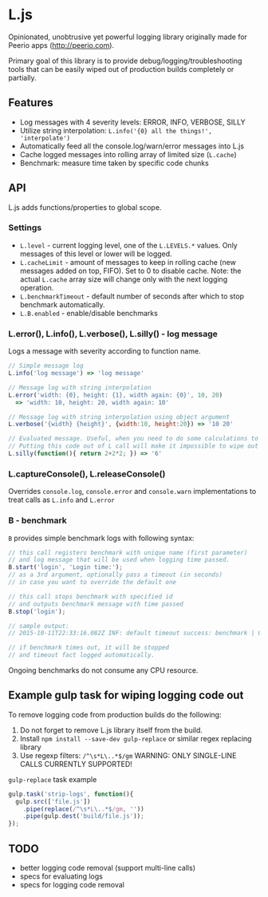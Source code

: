 # L.js

Opinionated, unobtrusive yet powerful logging library originally made for Peerio apps (http://peerio.com).

Primary goal of this library is to provide debug/logging/troubleshooting tools that can be easily wiped out of production builds completely or partially.

## Features
* Log messages with 4 severity levels: ERROR, INFO, VERBOSE, SILLY
* Utilize string interpolation: `L.info('{0} all the things!', 'interpolate')`
* Automatically feed all the console.log/warn/error messages into L.js
* Cache logged messages into rolling array of limited size (`L.cache`)
* Benchmark: measure time taken by specific code chunks

## API
L.js adds functions/properties to global scope.

### Settings

* `L.level` - current logging level, one of the `L.LEVELS.*` values. Only messages of this level or lower will be logged.
* `L.cacheLimit` - amount of messages to keep in rolling cache (new messages added on top, FIFO). Set to 0 to disable cache.
Note: the actual `L.cache` array size will change only with the next logging operation.
* `L.benchmarkTimeout` - default number of seconds after which to stop benchmark automatically.
* `L.B.enabled` - enable/disable benchmarks

### L.error(), L.info(), L.verbose(), L.silly() - log message
Logs a message with severity according to function name.

```javascript
// Simple message log
L.info('log message') => 'log message'

// Message log with string interpolation
L.error('width: {0}, height: {1}, width again: {0}', 10, 20)
  => 'width: 10, height: 20, width again: 10'

// Message log with string interpolation using object argument
L.verbose('{width} {height}', {width:10, height:20}) => '10 20'

// Evaluated message. Useful, when you need to do some calculations to build log message.
// Putting this code out of L call will make it impossible to wipe out of production build.
L.silly(function(){ return 2+2*2; }) => '6'

```

### L.captureConsole(), L.releaseConsole()

Overrides `console.log`, `console.error` and `console.warn` implementations to treat calls as `L.info` and `L.error`

### B - benchmark
`B` provides simple benchmark logs with following syntax:

```javascript
// this call registers benchmark with unique name (first parameter)
// and log message that will be used when logging time passed.
B.start('login', 'Login time:');
// as a 3rd argument, optionally pass a timeout (in seconds)
// in case you want to override the default one

// this call stops benchmark with specified id
// and outputs benchmark message with time passed
B.stop('login');

// sample output:
// 2015-10-11T22:33:16.082Z INF: default timeout success: benchmark | 0.008 s.

// if benchmark times out, it will be stopped
// and timeout fact logged automatically.
```

Ongoing benchmarks do not consume any CPU resource.


## Example gulp task for wiping logging code out

To remove logging code from production builds do the following:

1. Do not forget to remove L.js library itself from the build.
2. Install `npm install --save-dev gulp-replace` or similar regex replacing library
3. Use regexp filters: `/^\s*L\..*$/gm`
WARNING: ONLY SINGLE-LINE CALLS CURRENTLY SUPPORTED!

`gulp-replace` task example
```javascript
gulp.task('strip-logs', function(){
  gulp.src(['file.js'])
    .pipe(replace(/^\s*L\..*$/gm, ''))
    .pipe(gulp.dest('build/file.js'));
});
```

## TODO
* better logging code removal (support multi-line calls)
* specs for evaluating logs
* specs for logging code removal